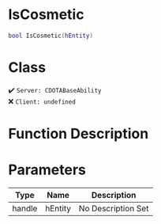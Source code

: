 # IsCosmetic
```lua
bool IsCosmetic(hEntity)
```
# Class
✔️ `Server: CDOTABaseAbility`  
❌ `Client: undefined`  

# Function Description

# Parameters
Type|Name|Description
--|--|--
handle|hEntity|No Description Set
